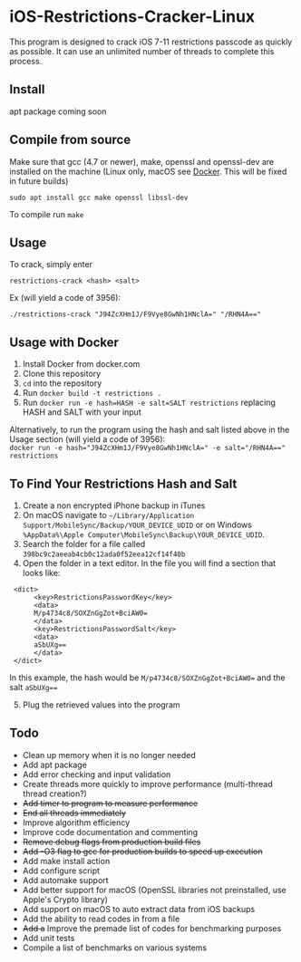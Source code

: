 # iOS-Restrictions-Cracker-Linux
This program is designed to crack iOS 7-11 restrictions passcode as quickly as possible. It can use an unlimited number of threads to complete this process.

## Install
apt package coming soon

## Compile from source
Make sure that gcc (4.7 or newer), make, openssl and openssl-dev are installed on the machine (Linux only, macOS see [Docker](#Usage-with-Docker). This will be fixed in future builds)

  `sudo apt install gcc make openssl libssl-dev`
  
To compile run 
  `make`

## Usage
To crack, simply enter

`restrictions-crack <hash> <salt>`

Ex (will yield a code of 3956):

`./restrictions-crack "J94ZcXHm1J/F9Vye8GwNh1HNclA=" "/RHN4A=="`

## Usage with Docker
1) Install Docker from docker.com
2) Clone this repository
3) `cd` into the repository
4) Run `docker build -t restrictions .`
5) Run `docker run -e hash=HASH -e salt=SALT restrictions` replacing HASH and SALT with your input  

Alternatively, to run the program using the hash and salt listed above in the Usage section (will yield a code of 3956):  
`docker run -e hash="J94ZcXHm1J/F9Vye8GwNh1HNclA=" -e salt="/RHN4A==" restrictions`

## To Find Your Restrictions Hash and Salt
1) Create a non encrypted iPhone backup in iTunes
2) On macOS navigate to `~/Library/Application Support/MobileSync/Backup/YOUR_DEVICE_UDID` or on Windows `%AppData%\Apple Computer\MobileSync\Backup\YOUR_DEVICE_UDID`.
3) Search the folder for a file called `398bc9c2aeeab4cb0c12ada0f52eea12cf14f40b`
4) Open the folder in a text editor. In the file you will find a section that looks like:

 ```
  <dict>
       <key>RestrictionsPasswordKey</key>
       <data>
       M/p4734c8/SOXZnGgZot+BciAW0=
       </data>
       <key>RestrictionsPasswordSalt</key>
       <data>
       aSbUXg==
       </data>
  </dict>
  ```
  In this example, the hash would be `M/p4734c8/SOXZnGgZot+BciAW0=` and the salt `aSbUXg==`
  
5) Plug the retrieved values into the program

## Todo
- Clean up memory when it is no longer needed
- Add apt package
- Add error checking and input validation
- Create threads more quickly to improve performance (multi-thread thread creation?)
- <s>Add timer to program to measure performance</s>
- <s>End all threads immediately</s>
- Improve algorithm efficiency
- Improve code documentation and commenting
- <s>Remove debug flags from production build files</s>
- <s>Add -O3 flag to gcc for production builds to speed up execution</s>
- Add make install action
- Add configure script
- Add automake support
- Add better support for macOS (OpenSSL libraries not preinstalled, use Apple's Crypto library)
- Add support on macOS to auto extract data from iOS backups
- Add the ability to read codes in from a file
- <s>Add a</s> Improve the premade list of codes for benchmarking purposes
- Add unit tests
- Compile a list of benchmarks on various systems
